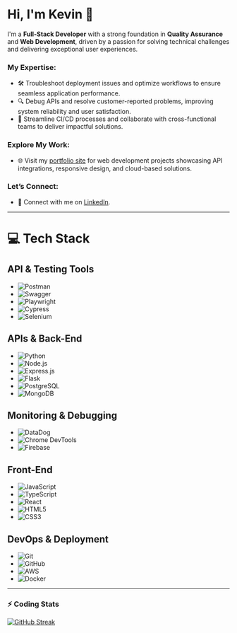 # Hi, I'm Kevin 👋 
<!--
**kwongit/kwongit** is a ✨ _special_ ✨ repository because its `README.md` (this file) appears on your GitHub profile.
-->

<!--
I'm a dedicated Software Quality Assurance Engineer with development experience - passionate about delivering top-quality software through rigorous testing and process optimization. 

At Indeed, I partnered with cross-functional teams to elevate test automation coverage to 80%, streamline build processes, and cut system downtime by 40%. My approach combines manual testing with automated solutions, enabling thorough validation across the software development lifecycle. My experience spans CI/CD pipeline optimization, test coverage enhancement, and proactive collaboration to uphold quality at every stage. 

My [portfolio site](https://kwongit.github.io/) showcases web development projects from my coding bootcamp, reflecting my technical versatility and commitment to excellence in QA. 

Let’s connect on [LinkedIn](https://www.linkedin.com/in/kevinwon30/)!
-->

<!--
I’m a Support Engineer with a strong foundation in QA and development, dedicated to solving technical challenges and improving user experiences.

I specialize in troubleshooting deployment issues, optimizing workflows, and resolving customer-reported problems to enhance system reliability. My experience includes debugging APIs, streamlining CI/CD processes, and collaborating with cross-functional teams to deliver impactful solutions.

My [portfolio site](https://kwongit.github.io/) showcases web development projects from my coding bootcamp, reflecting my technical versatility. 

Let’s connect on [LinkedIn](https://www.linkedin.com/in/kevinwon30/)!
-->

I'm a **Full-Stack Developer** with a strong foundation in **Quality Assurance** and **Web Development**, driven by a passion for solving technical challenges and delivering exceptional user experiences.

### My Expertise:
- 🛠️ Troubleshoot deployment issues and optimize workflows to ensure seamless application performance.
- 🔍 Debug APIs and resolve customer-reported problems, improving system reliability and user satisfaction.
- 🚀 Streamline CI/CD processes and collaborate with cross-functional teams to deliver impactful solutions.

### Explore My Work:
- 🌐 Visit my [portfolio site](https://kwongit.github.io/) for web development projects showcasing API integrations, responsive design, and cloud-based solutions.

### Let’s Connect:
- 💼 Connect with me on [LinkedIn](https://www.linkedin.com/in/kevinwon30/).

---

<!--
### 💻  Tech Stack

## Front-End

![JavaScript](https://img.shields.io/badge/javascript-%23323330.svg?style=for-the-badge&logo=javascript&logoColor=%23F7DF1E)
![TypeScript](https://img.shields.io/badge/typescript-%23007ACC.svg?style=for-the-badge&logo=typescript&logoColor=white)
![React](https://img.shields.io/badge/react-%2320232a.svg?style=for-the-badge&logo=react&logoColor=%2361DAFB)
![Redux](https://img.shields.io/badge/redux-%23593d88.svg?style=for-the-badge&logo=redux&logoColor=white)
![NextJS](https://img.shields.io/badge/Next-black?style=for-the-badge&logo=next.js&logoColor=white)
![HTML5](https://img.shields.io/badge/html5-%23E34F26.svg?style=for-the-badge&logo=html5&logoColor=white)
![CSS3](https://img.shields.io/badge/css3-%231572B6.svg?style=for-the-badge&logo=css3&logoColor=white)
![TailwindCSS](https://img.shields.io/badge/tailwindcss-%2338B2AC.svg?style=for-the-badge&logo=tailwind-css&logoColor=white)

## Back-End

![Python](https://img.shields.io/badge/python-3670A0?style=for-the-badge&logo=python&logoColor=ffdd54)
![Java](https://img.shields.io/badge/java-%23ED8B00.svg?style=for-the-badge&logo=openjdk&logoColor=white)
![Node.js](https://img.shields.io/badge/node.js-6DA55F?style=for-the-badge&logo=node.js&logoColor=white)
![Express.js](https://img.shields.io/badge/express.js-%23404d59.svg?style=for-the-badge&logo=express&logoColor=%2361DAFB)
![Flask](https://img.shields.io/badge/flask-%23000.svg?style=for-the-badge&logo=flask&logoColor=white)
![PostgreSQL](https://img.shields.io/badge/postgres-%23316192.svg?style=for-the-badge&logo=postgresql&logoColor=white)
![MongoDB](https://img.shields.io/badge/MongoDB-%234ea94b.svg?style=for-the-badge&logo=mongodb&logoColor=white)
![SQLAlchemy](https://img.shields.io/badge/SQLAlchemy-%23FCA121.svg?style=for-the-badge&logo=sqlalchemy&logoColor=white)
![Sequelize](https://img.shields.io/badge/Sequelize-52B0E7?style=for-the-badge&logo=Sequelize&logoColor=white)

## Dev Tools

![Git](https://img.shields.io/badge/git-%23F05033.svg?style=for-the-badge&logo=git&logoColor=white)
![GitHub](https://img.shields.io/badge/github-%23121011.svg?style=for-the-badge&logo=github&logoColor=white)
![GitHub Actions](https://img.shields.io/badge/github%20actions-%232671E5.svg?style=for-the-badge&logo=githubactions&logoColor=white)
![GitLab](https://img.shields.io/badge/gitlab-%23181717.svg?style=for-the-badge&logo=gitlab&logoColor=white)
![GitLab CI](https://img.shields.io/badge/gitlab%20ci-%23181717.svg?style=for-the-badge&logo=gitlab&logoColor=white)
![Jenkins](https://img.shields.io/badge/jenkins-%232C5263.svg?style=for-the-badge&logo=jenkins&logoColor=white)
![CloudBees](https://img.shields.io/badge/CloudBees-1997B5&?logo=cloudbees&logoColor=white&style=for-the-badge)
![DataDog](https://img.shields.io/badge/datadog-%23632CA6.svg?style=for-the-badge&logo=datadog&logoColor=white)
![Docker](https://img.shields.io/badge/docker-%230db7ed.svg?style=for-the-badge&logo=docker&logoColor=white)
![AWS](https://img.shields.io/badge/AWS-%23FF9900.svg?style=for-the-badge&logo=amazon-aws&logoColor=white)
![Render](https://img.shields.io/badge/Render-%46E3B7.svg?style=for-the-badge&logo=render&logoColor=white)
![Vercel](https://img.shields.io/badge/vercel-%23000000.svg?style=for-the-badge&logo=vercel&logoColor=white)

## Testing Tools

![Postman](https://img.shields.io/badge/Postman-FF6C37?style=for-the-badge&logo=postman&logoColor=white)
![Swagger](https://img.shields.io/badge/-Swagger-%23Clojure?style=for-the-badge&logo=swagger&logoColor=white)
![SonarQube](https://img.shields.io/badge/SonarQube-black?style=for-the-badge&logo=sonarqube&logoColor=4E9BCD)
![Pytest](https://img.shields.io/badge/pytest-%23ffffff.svg?style=for-the-badge&logo=pytest&logoColor=2f9fe3)
![Playwright](https://img.shields.io/badge/-playwright-%232EAD33?style=for-the-badge&logo=playwright&logoColor=white)
![Cypress](https://img.shields.io/badge/-cypress-%23E5E5E5?style=for-the-badge&logo=cypress&logoColor=058a5e)
![Selenium](https://img.shields.io/badge/-selenium-%43B02A?style=for-the-badge&logo=selenium&logoColor=white)
![Mocha](https://img.shields.io/badge/-mocha-%238D6748?style=for-the-badge&logo=mocha&logoColor=white)
![Jest](https://img.shields.io/badge/-jest-%23C21325?style=for-the-badge&logo=jest&logoColor=white)
-->

# 💻 Tech Stack

## API & Testing Tools
- ![Postman](https://img.shields.io/badge/Postman-FF6C37?style=for-the-badge&logo=postman&logoColor=white)
- ![Swagger](https://img.shields.io/badge/-Swagger-%23Clojure?style=for-the-badge&logo=swagger&logoColor=white)
- ![Playwright](https://img.shields.io/badge/-playwright-%232EAD33?style=for-the-badge&logo=playwright&logoColor=white)
- ![Cypress](https://img.shields.io/badge/-cypress-%23E5E5E5?style=for-the-badge&logo=cypress&logoColor=058a5e)
- ![Selenium](https://img.shields.io/badge/-selenium-%43B02A?style=for-the-badge&logo=selenium&logoColor=white)

## APIs & Back-End
- ![Python](https://img.shields.io/badge/python-3670A0?style=for-the-badge&logo=python&logoColor=ffdd54)
- ![Node.js](https://img.shields.io/badge/node.js-6DA55F?style=for-the-badge&logo=node.js&logoColor=white)
- ![Express.js](https://img.shields.io/badge/express.js-%23404d59.svg?style=for-the-badge&logo=express&logoColor=%2361DAFB)
- ![Flask](https://img.shields.io/badge/flask-%23000.svg?style=for-the-badge&logo=flask&logoColor=white)
- ![PostgreSQL](https://img.shields.io/badge/postgres-%23316192.svg?style=for-the-badge&logo=postgresql&logoColor=white)
- ![MongoDB](https://img.shields.io/badge/MongoDB-%234ea94b.svg?style=for-the-badge&logo=mongodb&logoColor=white)

## Monitoring & Debugging
- ![DataDog](https://img.shields.io/badge/datadog-%23632CA6.svg?style=for-the-badge&logo=datadog&logoColor=white)
- ![Chrome DevTools](https://img.shields.io/badge/chrome%20devtools-%4285F4.svg?style=for-the-badge&logo=google-chrome&logoColor=white)
- ![Firebase](https://img.shields.io/badge/firebase-%23039BE5.svg?style=for-the-badge&logo=firebase&logoColor=white)

## Front-End
- ![JavaScript](https://img.shields.io/badge/javascript-%23F7DF1E.svg?style=for-the-badge&logo=javascript&logoColor=black)
- ![TypeScript](https://img.shields.io/badge/typescript-%23007ACC.svg?style=for-the-badge&logo=typescript&logoColor=white)
- ![React](https://img.shields.io/badge/react-%2361DAFB.svg?style=for-the-badge&logo=react&logoColor=black)
- ![HTML5](https://img.shields.io/badge/html5-%23E34F26.svg?style=for-the-badge&logo=html5&logoColor=white)
- ![CSS3](https://img.shields.io/badge/css3-%231572B6.svg?style=for-the-badge&logo=css3&logoColor=white)

## DevOps & Deployment
- ![Git](https://img.shields.io/badge/git-%23F05033.svg?style=for-the-badge&logo=git&logoColor=white)
- ![GitHub](https://img.shields.io/badge/github-%23121011.svg?style=for-the-badge&logo=github&logoColor=white)
- ![AWS](https://img.shields.io/badge/AWS-%23FF9900.svg?style=for-the-badge&logo=amazon-aws&logoColor=white)
- ![Docker](https://img.shields.io/badge/docker-%230db7ed.svg?style=for-the-badge&logo=docker&logoColor=white)

---

### ⚡  Coding Stats

[![GitHub Streak](https://streak-stats.demolab.com/?user=kwongit&theme=dark)](https://git.io/streak-stats)
